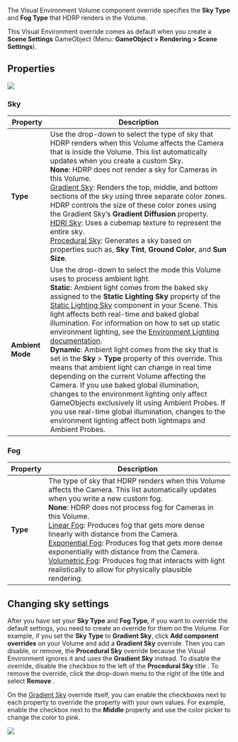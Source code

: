 The Visual Environment Volume component override specifies the **Sky Type** and **Fog Type** that HDRP renders in the Volume.

This Visual Environment override comes as default when you create a **Scene Settings** GameObject (Menu: **GameObject > Rendering > Scene Settings**).

## Properties

![](https://github.com/Unity-Technologies/ScriptableRenderPipeline/wiki/Pages/HDRP/Images/SceneSettingsVisualEnvironment1.png)

### Sky

|    **Property**              | **Description**                                              |
| ---------------- | ------------------------------------------------------------ |
| **Type**         | Use the drop-down to select the type of sky that HDRP renders when this Volume affects the Camera that is inside the Volume. This list automatically updates when you create a custom Sky. <br />**None**: HDRP does not render a sky for Cameras in this Volume.<br />[Gradient Sky](https://github.com/Unity-Technologies/ScriptableRenderPipeline/wiki/Gradient-Sky): Renders the top, middle, and bottom sections of the sky using three separate color zones. HDRP controls the size of these color zones using the Gradient Sky’s **Gradient Diffusion** property.<br />[HDRI Sky](https://github.com/Unity-Technologies/ScriptableRenderPipeline/wiki/HDRI-Sky): Uses a cubemap texture to represent the entire sky.<br />[Procedural Sky](https://github.com/Unity-Technologies/ScriptableRenderPipeline/wiki/Procedural-Sky): Generates a sky based on properties such as, **Sky Tint**, **Ground Color**, and **Sun Size**. |
| **Ambient Mode** | Use the drop-down to select the mode this Volume uses to process ambient light.<br />**Static**: Ambient light comes from the baked sky assigned to the **Static Lighting Sky** property of the [Static Lighting Sky](https://github.com/Unity-Technologies/ScriptableRenderPipeline/wiki/Static-Lighting-Sky) component in your Scene. This light affects both real-time and baked global illumination. For information on how to set up static environment lighting, see the [Environment Lighting documentation](https://github.com/Unity-Technologies/ScriptableRenderPipeline/wiki/Environment-Lighting#BakingEnvironment).<br />**Dynamic**: Ambient light comes from the sky that is set in the **Sky** > **Type** property of this override. This means that ambient light can change in real time depending on the current Volume affecting the Camera. If you use baked global illumination, changes to the environment lighting only affect GameObjects exclusively lit using Ambient Probes. If you use real-time global illumination, changes to the environment lighting affect both lightmaps and Ambient Probes. |

### Fog

| **Property** | **Description**                                              |
| ------------ | ------------------------------------------------------------ |
| **Type**     | The type of sky that HDRP renders when this Volume affects the  Camera. This list automatically updates when you write a new custom fog.<br />**None**: HDRP does not process fog for Cameras in this Volume.<br />[Linear Fog](https://github.com/Unity-Technologies/ScriptableRenderPipeline/wiki/Linear-Fog): Produces fog that gets more dense linearly with distance from the Camera.<br />[Exponential Fog](https://github.com/Unity-Technologies/ScriptableRenderPipeline/wiki/Exponential-Fog): Produces fog that gets more dense exponentially with distance from the Camera.<br />[Volumetric Fog](https://github.com/Unity-Technologies/ScriptableRenderPipeline/wiki/Volumetric-Fog): Produces fog that interacts with light realistically to allow for physically plausible rendering. |

## Changing sky settings

After you have set your **Sky Type** and **Fog Type**, if you want to override the default settings, you need to create an override for them on the Volume. For example, if you set the **Sky Type** to **Gradient Sky**, click **Add component overrides** on your Volume and add a **Gradient Sky** override. Then you can disable, or remove, the **Procedural Sky** override because the Visual Environment ignores it and uses the **Gradient Sky** instead. To disable the override, disable the checkbox to the left of the **Procedural Sky** title . To remove the override, click the drop-down menu to the right of the title and select **Remove** .

On the [Gradient Sky](https://github.com/Unity-Technologies/ScriptableRenderPipeline/wiki/Gradient-Sky) override itself, you can enable the checkboxes next to each property to override the property with your own values. For example, enable the checkbox next to the **Middle** property and use the color picker to change the color to pink.

![](https://github.com/Unity-Technologies/ScriptableRenderPipeline/wiki/Pages/HDRP/Images/SceneSettingsVisualEnvironment2.png)